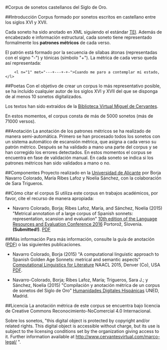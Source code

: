 #Corpus de sonetos castellanos del Siglo de Oro.

##Introducción
Corpus formado por sonetos escritos en castellano entre los siglos XVI y XVII.

Cada soneto ha sido anotado en XML siguiendo el estándar [TEI](http://www.tei-c.org/index.xml). Además de encabezado e información estructural, cada soneto tiene representado formalmente los __patrones métricos__ de cada verso.

El patrón está formado por la secuencia de sílabas átonas (representadas con el signo "-") y tónicas (símbolo "+"). La métrica de cada verso queda así representada:

		<l n="1" met="---+---+-+-">Cuando me paro a contemplar mi estado,</l>

##Poetas
Con el objetivo de crear un corpus lo más representativo posible, se ha incluido cualquier autor de los siglos XVI y XVII del que se disponga de al menos 10 sonetos digitalizados.

Los textos han sido extraídos de la [Biblioteca Virtual Miguel de Cervantes](http://www.cervantesvirtual.com/).

En estos momentos, el corpus consta de más de 5000 sonetos (más de 71000 versos).

##Anotación
La anotación de los patrones métricos se ha realizado de manera semi-automática. Primero se han procesado todos los sonetos con un sistema automático de escansión métrica, que asigna a cada verso su patrón métrico. Después se ha validado a mano una parte del corpus y se han corregido los errores detectados. En estos momentos el corpus se encuentra en fase de validación manual. En cada soneto se indica si los patrones métricos han sido validados a mano o no.

##Componentes
Proyecto realizado en la [Universidad de Alicante](http://www.ua.es) por Borja Navarro Colorado, María Ribes Lafoz y Noelia Sánchez, con la colaboración de Sara Trigueros.


##Cómo citar el corpus
Si utiliza este corpus en trabajos académicos, por favor, cite el recurso de manera apropiada:

- Navarro Colorado, Borja; Ribes Lafoz, María, and Sánchez, Noelia (2015) "Metrical annotation of a large corpus of Spanish sonnets: representation, scansion and evaluation" [10th edition of the Language Resources and Evaluation Conference 2016](http://lrec2016.lrec-conf.org/en/) Portorož, Slovenia. **(Submitted!)**. [PDF](http://www.dlsi.ua.es/~borja/navarro2016_MetricalPatternsBank.pdf)

##Más información
Para más información, consulte la guía de anotación ([PDF](http://www.dlsi.ua.es/~borja/GuiaAnotacionMetrica.pdf)) o las siguientes publicaciones.

- Navarro Colorado, Borja (2015) "A computational linguistic approach to Spanish Golden Age Sonnets: metrical and semantic aspects" [Computational Linguistics for Literature](https://sites.google.com/site/clfl2015/) NAACL 2015, Denver (Co), USA [PDF](http://www.aclweb.org/anthology/W/W15/W15-0712.pdf).

- Navarro-Colorado, Borja; Ribes Lafoz, María; Trigueros, Sara J.; y Sánchez, Noelia (2015) "Compilación y anotación métrica de un corpus de sonetos del Siglo de Oro" [Humanidades Digitales Hispánicas](http://hdh2015.linhd.es/) UNED, Madrid.

##Licencia
La anotación métrica de este corpus se encuentra bajo licencia de Creative Commons Reconocimiento-NoComercial 4.0 Internacional.

Sobre los sonetos, "this digital object is protected by copyright and/or related rights. This digital object is accessible without charge, but its use is subject to the licensing conditions set by the organization giving access to it. Further information available at http://www.cervantesvirtual.com/marco-legal/ ".





